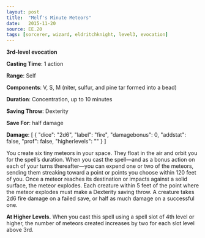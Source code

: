 ```yaml
---
layout: post
title:  "Melf's Minute Meteors"
date:   2015-11-20
source: EE.20
tags: [sorcerer, wizard, eldritchknight, level3, evocation]
---
```


**3rd-level evocation**

**Casting Time**: 1 action

**Range**: Self

**Components**: V, S, M (niter, sulfur, and pine tar formed into a bead)

**Duration**: Concentration, up to 10 minutes

**Saving Throw**: Dexterity

**Save For**: half damage

**Damage**: [ { "dice": "2d6", "label": "fire", "damagebonus": 0, "addstat": false, "prof": false, "higherlevels": "" } ]

You create six tiny meteors in your space. They float in the air and orbit you for the spell’s duration. When you cast the spell—and as a bonus action on each of your turns thereafter—you can expend one or two of the meteors, sending them streaking toward a point or points you choose within 120 feet of you. Once a meteor reaches its destination or impacts against a solid surface, the meteor explodes. Each creature within 5 feet of the point where the meteor explodes must make a Dexterity saving throw. A creature takes 2d6 fire damage on a failed save, or half as much damage on a successful one.

**At Higher Levels.** When you cast this spell using a spell slot of 4th level or higher, the number of meteors created increases by two for each slot level above 3rd.

